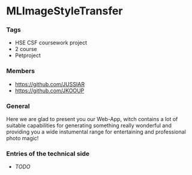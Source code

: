 # MLImageStyleTransfer

### Tags

- HSE CSF coursework project
- 2 course
- Petproject

### Members
- https://github.com/JUSSIAR
- https://github.com/JKOOUP

### General

Here we are glad to present you our Web-App, witch contains a lot of suitable capabilities for
generating something really wonderful and providing you a wide instumental range for
entertaining and professional photo magic!

### Entries of the technical side
- *TODO*
